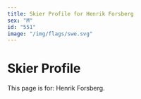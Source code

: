 ```yaml
---
title: Skier Profile for Henrik Forsberg
sex: "M"
id: "551"
image: "/img/flags/swe.svg" 
---
```


# Skier Profile

This page is for: Henrik Forsberg.
    